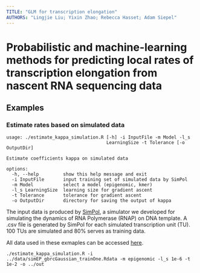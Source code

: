 ```yaml
---
TITLE: "GLM for transcription elongation"
AUTHORS: "Lingjie Liu; Yixin Zhao; Rebecca Hasset; Adam Siepel"
---
```


# Probabilistic and machine-learning methods for predicting local rates of transcription elongation from nascent RNA sequencing data

## Examples

### Estimate rates based on simulated data

```
usage: ./estimate_kappa_simulation.R [-h] -i InputFile -m Model -l_s
                                     LearningSize -t Tolerance [-o OutputDir]

Estimate coefficients kappa on simulated data

options:
  -h, --help         show this help message and exit
  -i InputFile       input training set of simulated data by SimPol
  -m Model           select a model (epigenomic, kmer)
  -l_s LearningSize  learning size for gradient ascent
  -t Tolerance       tolerance for gradient ascent
  -o OutputDir       directory for saving the output of kappa
```

The input data is produced by [SimPol](https://github.com/CshlSiepelLab/SimPol), a simulator we developed for simulating the dynamics of RNA Polymerase (RNAP) on DNA template. 
A .csv file is generated by SimPol for each simulated transcription unit (TU). 100 TUs are simulated and 80% serves as training data.

All data used in these exmaples can be accessed [here](https://usegalaxy.org/u/lingjie_liu/h/glm-test-data). 

```
./estimate_kappa_simulation.R -i ../data/simEP_gbrcGaussian_trainOne.Rdata -m epigenomic -l_s 1e-6 -t 1e-2 -o ../out
```
